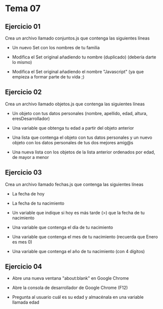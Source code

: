 # Tema 07

## Ejercicio 01
Crea un archivo llamado conjuntos.js que contenga las siguientes líneas

* Un nuevo Set con los nombres de tu familia

* Modifica el Set original añadiendo tu nombre (duplicado) (debería darte lo mismo)

* Modifica el Set original añadiendo el nombre "Javascript" (ya que empieza a formar parte de tu vida ;)


## Ejercicio 02
Crea un archivo llamado objetos.js que contenga las siguientes líneas

* Un objeto con tus datos personales (nombre, apellido, edad, altura, eresDesarrollador)

* Una variable que obtenga tu edad a partir del objeto anterior

* Una lista que contenga el objeto con tus datos personales y un nuevo objeto con los datos personales de tus dos mejores amig@s

* Una nueva lista con los objetos de la lista anterior ordenados por edad, de mayor a menor

## Ejercicio 03
Crea un archivo llamado fechas.js que contenga las siguientes líneas

* La fecha de hoy

* La fecha de tu nacimiento

* Un variable que indique si hoy es más tarde (>) que la fecha de tu nacimiento

* Una variable que contenga el día de tu nacimiento

* Una variable que contenga el mes de tu nacimiento (recuerda que Enero es mes 0)

* Una variable que contenga el año de tu nacimiento (con 4 dígitos)

## Ejercicio 04
* Abre una nueva ventana "about:blank" en Google Chrome

* Abre la consola de desarrollador de Google Chrome (F12)

* Pregunta al usuario cuál es su edad y almacénala en una variable llamada edad
